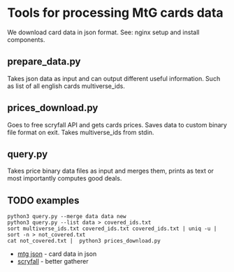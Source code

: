 # Tools for processing MtG cards data

We download card data in json format. See: nginx setup and install components.

## prepare_data.py

Takes json data as input and can output different useful information. Such as list of all english cards multiverse_ids.

## prices_download.py

Goes to free scryfall API and gets cards prices. Saves data to custom binary file format on exit. Takes multiverse_ids from stdin.

## query.py

Takes price binary data files as input and merges them, prints as text or most importantly computes good deals.

## TODO examples

```
python3 query.py --merge data data new
python3 query.py --list data > covered_ids.txt
sort multiverse_ids.txt covered_ids.txt covered_ids.txt | uniq -u | sort -n > not_covered.txt
cat not_covered.txt |  python3 prices_download.py

```

* [mtg json](mtgjson.com) - card data in json
* [scryfall](scryfall.com) - better gatherer

